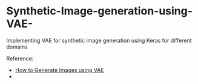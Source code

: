 # Synthetic-Image-generation-using-VAE-
Implementing VAE for synthetic image generation using Keras for different domains

Reference:

* [How to Generate Images using VAE](https://youtu.be/3-UDwk1U77s)
* 
